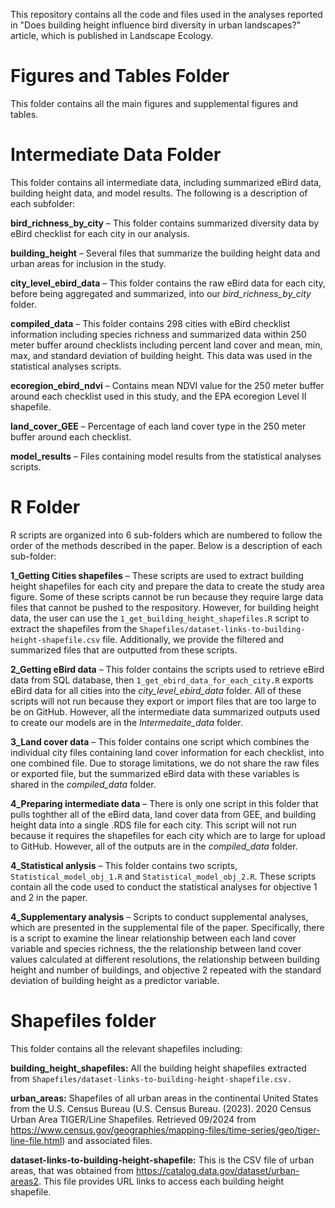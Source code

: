 This repository contains all the code and files used in the analyses reported in "Does building height influence bird diversity in urban landscapes?" article, which is published in Landscape Ecology.

# Figures and Tables Folder

This folder contains all the main figures and supplemental figures and tables.

# Intermediate Data Folder

This folder contains all intermediate data, including summarized eBird data, building height data, and model results. The following is a description of each subfolder:

**bird_richness_by_city** – This folder contains summarized diversity data by eBird checklist for each city in our analysis. 

**building_height** – Several files that summarize the building height data and urban areas for inclusion in the study.

**city_level_ebird_data** – This folder contains the raw eBird data for each city, before being aggregated and summarized, into our *bird_richness_by_city* folder. 

**compiled_data** – This folder contains 298 cities with eBird checklist information including species richness and summarized data within 250 meter buffer around checklists including percent land cover and mean, min, max, and standard deviation of building height. This data was used in the statistical analyses scripts.

**ecoregion_ebird_ndvi** – Contains mean NDVI value for the 250 meter buffer around each checklist used in this study, and the EPA ecoregion Level II shapefile. 

**land_cover_GEE** – Percentage of each land cover type in the 250 meter buffer around each checklist.

**model_results** – Files containing model results from the statistical analyses scripts.

# R Folder

R scripts are organized into 6 sub-folders which are numbered to follow the order of the methods described in the paper. Below is a description of each sub-folder:

**1_Getting Cities shapefiles** – These scripts are used to extract building height shapefiles for each city and prepare the data to create the study area figure. Some of these scripts cannot be run because they require large data files that cannot be pushed to the respository. However, for building height data, the user can use the `1_get_building_height_shapefiles.R` script to extract the shapefiles from the `Shapefiles/dataset-links-to-building-height-shapefile.csv` file. Additionally, we provide the filtered and summarized files that are outputted from these scripts.

**2_Getting eBird data** – This folder contains the scripts used to retrieve eBird data from SQL database, then `1_get_ebird_data_for_each_city.R` exports eBird data for all cities into the *city_level_ebird_data* folder. All of these scripts will not run because they export or import files that are too large to be on GitHub. However, all the intermediate data summarized outputs used to create our models are in the *Intermedaite_data* folder. 

**3_Land cover data** – This folder contains one script which combines the individual city files containing land cover information for each checklist, into one combined file. Due to storage limitations, we do not share the raw files or exported file, but the summarized eBird data with these variables is shared in the *compiled_data* folder.

**4_Preparing intermediate data** – There is only one script in this folder that pulls toghther all of the eBird data, land cover data from GEE, and building height data into a single .RDS file for each city. This script will not run because it requires the shapefiles for each city which are to large for upload to GitHub. However, all of the outputs are in the *compiled_data* folder. 

**4_Statistical anlysis** – This folder contains two scripts, `Statistical_model_obj_1.R` and `Statistical_model_obj_2.R`. These scripts contain all the code used to conduct the statistical analyses for objective 1 and 2 in the paper.

**4_Supplementary analysis** – Scripts to conduct supplemental analyses, which are presented in the supplemental file of the paper. Specifically, there is a script to examine the linear relationship between each land cover variable and species richness, the the relationship between land cover values calculated at different resolutions, the relationship between building height and number of buildings, and objective 2 repeated with the standard deviation of building height as a predictor variable.

# Shapefiles folder

This folder contains all the relevant shapefiles including:

**building_height_shapefiles:** All the building height shapefiles extracted from `Shapefiles/dataset-links-to-building-height-shapefile.csv.`

**urban_areas:** Shapefiles of all urban areas in the continental United States from the U.S. Census Bureau (U.S. Census Bureau. (2023). 2020 Census Urban Area TIGER/Line Shapefiles. Retrieved 09/2024 from <https://www.census.gov/geographies/mapping-files/time-series/geo/tiger-line-file.html>) and associated files.

**dataset-links-to-building-height-shapefile:** This is the CSV file of urban areas, that was obtained from <https://catalog.data.gov/dataset/urban-areas2>. This file provides URL links to access each building height shapefile.

